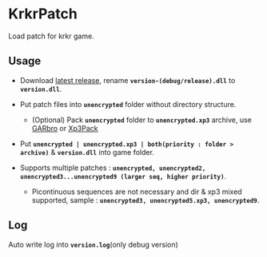 # KrkrPatch

Load patch for krkr game.

## Usage
- Download [latest release](https://github.com/bynejake/KrkrPatch/releases/latest), rename **`version-(debug/release).dll`** to **`version.dll`**.

- Put patch files into **`unencrypted`** folder without directory structure.

    - (Optional) Pack **`unencrypted`** folder to **`unencrypted.xp3`** archive, use [GARbro](https://github.com/morkt/GARbro) or [Xp3Pack](https://github.com/arcusmaximus/KirikiriTools)

- Put **`unencrypted | unencrypted.xp3 | both(priority : folder > archive)`** & **`version.dll`** into game folder.

- Supports multiple patches : **`unencrypted, unencrypted2, unencrypted3...unencrypted9 (larger seq, higher priority)`**.

    - Picontinuous sequences are not necessary and dir & xp3 mixed supported, sample : **`unencrypted3, unencrypted5.xp3, unencrypted9`**.

## Log

Auto write log into **`version.log`**(only debug version)
